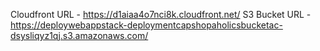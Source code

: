 Cloudfront URL - https://d1aiaa4o7nci8k.cloudfront.net/
S3 Bucket URL - https://deploywebappstack-deploymentcapshopaholicsbucketac-dsysliqyz1qj.s3.amazonaws.com/
